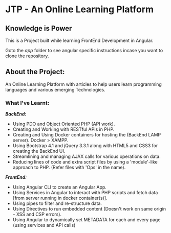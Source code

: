 # JTP - An Online Learning Platform
## Knowledge is Power
This is a Project built while learning FrontEnd Development in Angular.

Goto the <i>app</i> folder to see angular specific instructions incase you want to clone the repository.

## About the Project:

An Online Learning Platform with articles to help users learn programming languages and various emerging Technologies.

### What I've Learnt:
<em><strong>BackEnd:</strong></em>
- Using PDO and Object Oriented PHP (API work).
- Creating and Working with RESTful APIs in PHP.
- Creating and Using Docker containers for hosting the (BackEnd LAMP server). Docker > XAMPP.
- Using Bootstrap 4.1 and jQuery 3.3.1 along with HTML5 and CSS3 for creating the BackEnd UI.
- Streamlining and managing AJAX calls for various operations on data.
- Reducing lines of code and extra script files by using a 'module'-like approach to PHP. (Refer files with 'Ops' in the name).

<em><strong>FrontEnd:</strong></em>
- Using Angular CLI to create an Angular App.
- Using Services in Angular to interact with PHP scripts and fetch data [from server running in docker container(s)].
- Using pipes to filter and re-structure data.
- Using Directives to run embedded content (Doesn't work on same origin - XSS and CSP errors).
- Using Angular to dynamically set METADATA for each and every page (using services and API calls)
